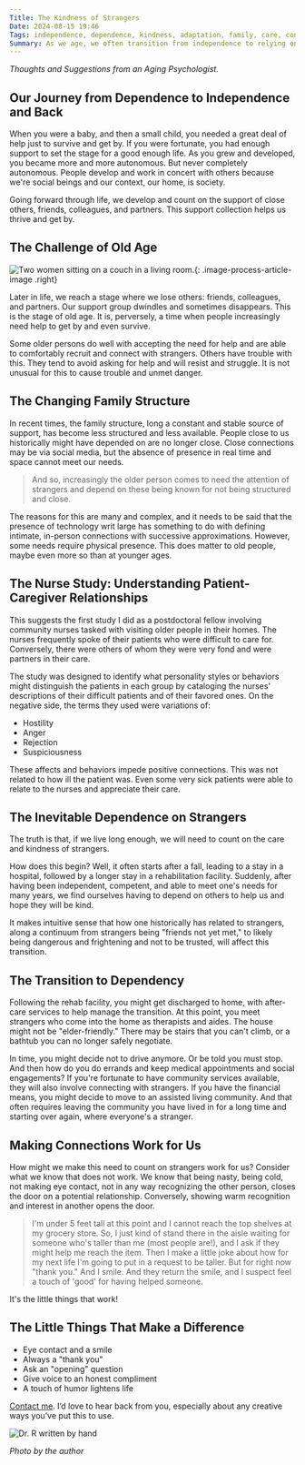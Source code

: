 ```yaml
---
Title: The Kindness of Strangers
Date: 2024-08-15 19:46
Tags: independence, dependence, kindness, adaptation, family, care, connections, vulnerability, autonomy, acceptance
Summary: As we age, we often transition from independence to relying on strangers for care. Embracing this change with kindness and openness can lead to positive interactions and a better quality of life in our later years.
---
```


_Thoughts and Suggestions from an Aging Psychologist._

## Our Journey from Dependence to Independence and Back

When you were a baby, and then a small child, you needed a great deal of help just to survive and get by. If you were fortunate, you had enough support to set the stage for a good enough life. As you grew and developed, you became more and more autonomous. But never completely autonomous. People develop and work in concert with others because we're social beings and our context, our home, is society.

Going forward through life, we develop and count on the support of close others, friends, colleagues, and partners. This support collection helps us thrive and get by.

## The Challenge of Old Age

![Two women sitting on a couch in a living room.]({static}/images/erlene_with_a_friend.jpg){: .image-process-article-image .right}

Later in life, we reach a stage where we lose others: friends, colleagues, and partners. Our support group dwindles and sometimes disappears. This is the stage of old age. It is, perversely, a time when people increasingly need help to get by and even survive.

Some older persons do well with accepting the need for help and are able to comfortably recruit and connect with strangers. Others have trouble with this. They tend to avoid asking for help and will resist and struggle. It is not unusual for this to cause trouble and unmet danger.

## The Changing Family Structure

In recent times, the family structure, long a constant and stable source of support, has become less structured and less available. People close to us historically might have depended on are no longer close. Close connections may be via social media, but the absence of presence in real time and space cannot meet our needs.

> And so, increasingly the older person comes to need the attention of strangers and depend on these being known for not being structured and close.

The reasons for this are many and complex, and it needs to be said that the presence of technology writ large has something to do with defining intimate, in-person connections with successive approximations. However, some needs require physical presence. This does matter to old people, maybe even more so than at younger ages.

## The Nurse Study: Understanding Patient-Caregiver Relationships

This suggests the first study I did as a postdoctoral fellow involving community nurses tasked with visiting older people in their homes. The nurses frequently spoke of their patients who were difficult to care for. Conversely, there were others of whom they were very fond and were partners in their care.

The study was designed to identify what personality styles or behaviors might distinguish the patients in each group by cataloging the nurses' descriptions of their difficult patients and of their favored ones. On the negative side, the terms they used were variations of:

- Hostility
- Anger
- Rejection
- Suspiciousness

These affects and behaviors impede positive connections. This was not related to how ill the patient was. Even some very sick patients were able to relate to the nurses and appreciate their care.

## The Inevitable Dependence on Strangers

The truth is that, if we live long enough, we will need to count on the care and kindness of strangers.

How does this begin? Well, it often starts after a fall, leading to a stay in a hospital, followed by a longer stay in a rehabilitation facility. Suddenly, after having been independent, competent, and able to meet one's needs for many years, we find ourselves having to depend on others to help us and hope they will be kind.

It makes intuitive sense that how one historically has related to strangers, along a continuum from strangers being "friends not yet met," to likely being dangerous and frightening and not to be trusted, will affect this transition.

## The Transition to Dependency

Following the rehab facility, you might get discharged to home, with after-care services to help manage the transition. At this point, you meet strangers who come into the home as therapists and aides. The house might not be "elder-friendly." There may be stairs that you can't climb, or a bathtub you can no longer safely negotiate.

In time, you might decide not to drive anymore. Or be told you must stop. And then how do you do errands and keep medical appointments and social engagements? If you're fortunate to have community services available, they will also involve connecting with strangers. If you have the financial means, you might decide to move to an assisted living community. And that often requires leaving the community you have lived in for a long time and starting over again, where everyone's a stranger.

## Making Connections Work for Us

How might we make this need to count on strangers work for us? Consider what we know that does not work. We know that being nasty, being cold, not making eye contact, not in any way recognizing the other person, closes the door on a potential relationship. Conversely, showing warm recognition and interest in another opens the door.

> I'm under 5 feet tall at this point and I cannot reach the top shelves at my grocery store. So, I just kind of stand there in the aisle waiting for someone who's taller than me (most people are!), and I ask if they might help me reach the item. Then I make a little joke about how for my next life I'm going to put in a request to be taller. But for right now "thank you." And I smile. And they return the smile, and I suspect feel a touch of 'good' for having helped someone.

It's the little things that work!

## The Little Things That Make a Difference

- Eye contact and a smile
- Always a "thank you"
- Ask an "opening" question
- Give voice to an honest compliment
- A touch of humor lightens life

[Contact me]({filename}/pages/contact.md). I’d love to hear back from you, especially about any creative ways you’ve put this to use.

![Dr. R written by hand]({static}/images/dr_r_sm.png)

_Photo by the author_